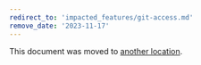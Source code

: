 ```yaml
---
redirect_to: 'impacted_features/git-access.md'
remove_date: '2023-11-17'
---
```


This document was moved to [another location](impacted_features/git-access.md).
